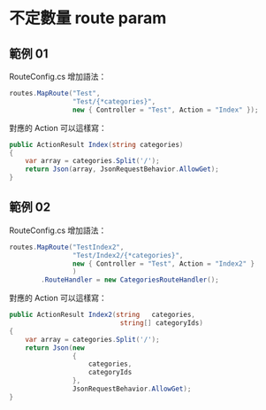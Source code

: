 # 不定數量 route param

## 範例 01

RouteConfig.cs 增加語法：

```cs
routes.MapRoute("Test",
                "Test/{*categories}",
                new { Controller = "Test", Action = "Index" });
```

對應的 Action 可以這樣寫：

```cs
public ActionResult Index(string categories)
{
    var array = categories.Split('/');
    return Json(array, JsonRequestBehavior.AllowGet);
}
```

## 範例 02

RouteConfig.cs 增加語法：

```cs
routes.MapRoute("TestIndex2",
                "Test/Index2/{*categories}",
                new { Controller = "Test", Action = "Index2" }
                )
        .RouteHandler = new CategoriesRouteHandler();
```

對應的 Action 可以這樣寫：

```cs
public ActionResult Index2(string   categories,
                            string[] categoryIds)
{
    var array = categories.Split('/');
    return Json(new
                {
                    categories,
                    categoryIds
                },
                JsonRequestBehavior.AllowGet);
}
```